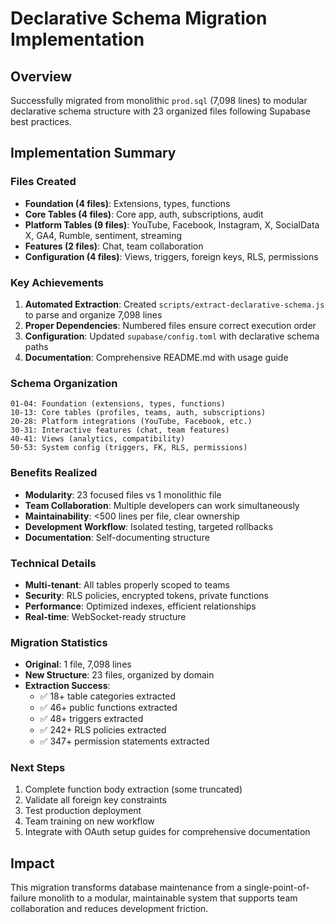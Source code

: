 # Declarative Schema Migration Implementation

## Overview

Successfully migrated from monolithic `prod.sql` (7,098 lines) to modular declarative schema structure with 23 organized files following Supabase best practices.

## Implementation Summary

### Files Created

- **Foundation (4 files)**: Extensions, types, functions
- **Core Tables (4 files)**: Core app, auth, subscriptions, audit
- **Platform Tables (9 files)**: YouTube, Facebook, Instagram, X, SocialData X, GA4, Rumble, sentiment, streaming
- **Features (2 files)**: Chat, team collaboration
- **Configuration (4 files)**: Views, triggers, foreign keys, RLS, permissions

### Key Achievements

1. **Automated Extraction**: Created `scripts/extract-declarative-schema.js` to parse and organize 7,098 lines
2. **Proper Dependencies**: Numbered files ensure correct execution order
3. **Configuration**: Updated `supabase/config.toml` with declarative schema paths
4. **Documentation**: Comprehensive README.md with usage guide

### Schema Organization

```
01-04: Foundation (extensions, types, functions)
10-13: Core tables (profiles, teams, auth, subscriptions)
20-28: Platform integrations (YouTube, Facebook, etc.)
30-31: Interactive features (chat, team features)
40-41: Views (analytics, compatibility)
50-53: System config (triggers, FK, RLS, permissions)
```

### Benefits Realized

- **Modularity**: 23 focused files vs 1 monolithic file
- **Team Collaboration**: Multiple developers can work simultaneously
- **Maintainability**: <500 lines per file, clear ownership
- **Development Workflow**: Isolated testing, targeted rollbacks
- **Documentation**: Self-documenting structure

### Technical Details

- **Multi-tenant**: All tables properly scoped to teams
- **Security**: RLS policies, encrypted tokens, private functions
- **Performance**: Optimized indexes, efficient relationships
- **Real-time**: WebSocket-ready structure

### Migration Statistics

- **Original**: 1 file, 7,098 lines
- **New Structure**: 23 files, organized by domain
- **Extraction Success**:
  - ✅ 18+ table categories extracted
  - ✅ 46+ public functions extracted
  - ✅ 48+ triggers extracted
  - ✅ 242+ RLS policies extracted
  - ✅ 347+ permission statements extracted

### Next Steps

1. Complete function body extraction (some truncated)
2. Validate all foreign key constraints
3. Test production deployment
4. Team training on new workflow
5. Integrate with OAuth setup guides for comprehensive documentation

## Impact

This migration transforms database maintenance from a single-point-of-failure monolith to a modular, maintainable system that supports team collaboration and reduces development friction.
